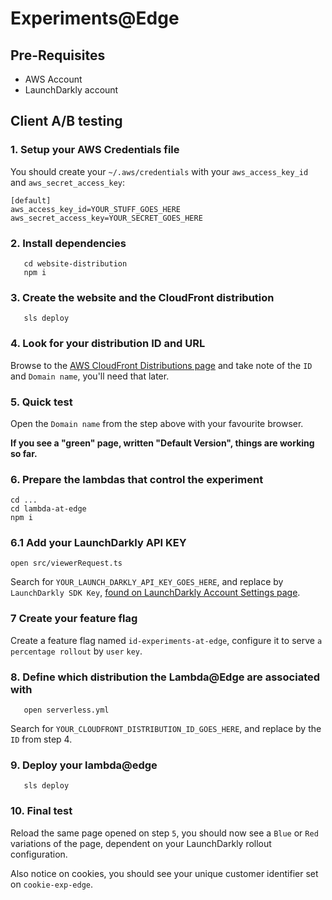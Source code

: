 # Experiments@Edge
## Pre-Requisites

 - AWS Account
 - LaunchDarkly account

## Client A/B testing

### 1. Setup your AWS Credentials file
You should create your `~/.aws/credentials` with your `aws_access_key_id` and `aws_secret_access_key`:

```
[default]
aws_access_key_id=YOUR_STUFF_GOES_HERE
aws_secret_access_key=YOUR_SECRET_GOES_HERE
```

### 2. Install dependencies
```
   cd website-distribution
   npm i
```

### 3. Create the website and the CloudFront distribution

```
   sls deploy
```

### 4. Look for your distribution ID and URL

Browse to the [AWS CloudFront Distributions page](https://us-east-1.console.aws.amazon.com/cloudfront/v3/home?region=us-east-1#/distributions) and take note of the `ID` and `Domain name`, you'll need that later.

### 5. Quick test

Open the `Domain name` from the step above with your favourite browser.

**If you see a "green" page, written "Default Version", things are working so far.**

### 6. Prepare the lambdas that control the experiment

```
cd ...
cd lambda-at-edge
npm i
```

### 6.1 Add your LaunchDarkly API KEY

```
open src/viewerRequest.ts
```

Search for `YOUR_LAUNCH_DARKLY_API_KEY_GOES_HERE`, and replace by `LaunchDarkly SDK Key`, [found on LaunchDarkly Account Settings page](https://app.launchdarkly.com/settings/projects/default/environments).

### 7 Create your feature flag

Create a feature flag named `id-experiments-at-edge`, configure it to serve `a percentage rollout` by `user` `key`.

### 8. Define which distribution the Lambda@Edge are associated with

```
   open serverless.yml
```

Search for `YOUR_CLOUDFRONT_DISTRIBUTION_ID_GOES_HERE`, and replace by the `ID` from step 4.

### 9. Deploy your lambda@edge

```
   sls deploy
```

### 10. Final test

Reload the same page opened on step `5`, you should now see a `Blue` or `Red` variations of the page, dependent on your LaunchDarkly rollout configuration.

Also notice on cookies, you should see your unique customer identifier set on `cookie-exp-edge`.
